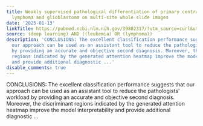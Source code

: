 ```yaml
---
title: Weakly supervised pathological differentiation of primary central nervous system
  lymphoma and glioblastoma on multi-site whole slide images
date: '2025-01-13'
linkTitle: https://pubmed.ncbi.nlm.nih.gov/39802317/?utm_source=curl&utm_medium=rss&utm_campaign=pubmed-2&utm_content=1byXLWG-5Hn0_qdLgZYpDfLA2UWGhGNgZGereuo1rJN2aoAQXP&fc=20220814223158&ff=20250113171000&v=2.18.0.post9+e462414
source: (deep learning) AND ((leukemia) OR (lymphoma))
description: 'CONCLUSIONS: The excellent classification performance suggests that
  our approach can be used as an assistant tool to reduce the pathologists'' workload
  by providing an accurate and objective second diagnosis. Moreover, the discriminant
  regions indicated by the generated attention heatmap improve the model interpretability
  and provide additional diagnostic ...'
disable_comments: true
---
```

CONCLUSIONS: The excellent classification performance suggests that our approach can be used as an assistant tool to reduce the pathologists' workload by providing an accurate and objective second diagnosis. Moreover, the discriminant regions indicated by the generated attention heatmap improve the model interpretability and provide additional diagnostic ...
